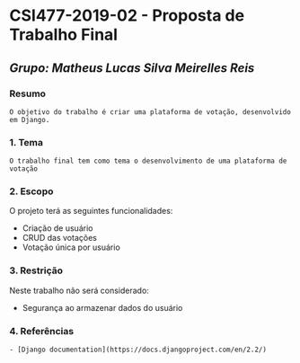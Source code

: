 # **CSI477-2019-02 - Proposta de Trabalho Final**
## *Grupo: Matheus Lucas Silva Meirelles Reis*

### Resumo

    O objetivo do trabalho é criar uma plataforma de votação, desenvolvido em Django. 

### 1. Tema

    O trabalho final tem como tema o desenvolvimento de uma plataforma de votação

### 2. Escopo
    
O projeto terá as seguintes funcionalidades:

- Criação de usuário
- CRUD das votações
- Votação única por usuário

### 3. Restrição
    
Neste trabalho não será considerado:

- Segurança ao armazenar dados do usuário

### 4. Referências

    - [Django documentation](https://docs.djangoproject.com/en/2.2/)

